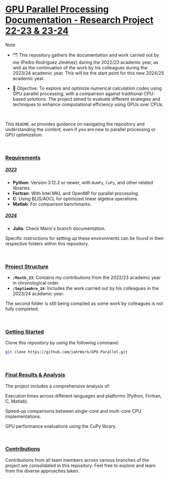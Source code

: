 <h1><ins>GPU Parallel Processing Documentation - Research Project 22-23 & 23-24</ins></h1>

> [!NOTE]
> - 🗂️ This repository gathers the documentation and work carried out by me (Pedro Rodríguez Jiménez) during the 2022/23 academic year, as well as the continuation of the work by his colleagues during the 2023/24 academic year. This will be the start point for this new 2024/25 academic year.
> 
> - 🎯 Objective: To explore and optimize numerical calculation codes using GPU parallel processing, with a comparison against traditional CPU-based solutions. The project aimed to evaluate different strategies and techniques to enhance computational efficiency using GPUs over CPUs.

<br>

This `README.md` provides guidance on navigating the repository and understanding the content, even if you are new to parallel processing or GPU optimization.

<br>

### <ins>Requirements</ins>

##### <ins>2023</ins>

- **Python**: Version 3.12.2 or newer, with `NumPy`, `CuPy`, and other related libraries.
- **Fortran**: With Intel MKL and OpenMP for parallel processing.
- **C**: Using BLIS/AOCL for optimized linear algebra operations.
- **Matlab**: For comparison benchmarks.

##### <ins>2024</ins>

- **Julia**: Check Mario's branch documentation.


Specific instructions for setting up these environments can be found in their respective folders within this repository.

<br>

### <ins>Project Structure</ins>

- **`/Month_23`**: Contains my contributions from the 2022/23 academic year in chronological order.
- **`/Septiembre_24`**: Includes the work carried out by his colleagues in the 2023/24 academic year.

The second folder is still being compiled as some work by colleagues is not fully completed.

<br>

### <ins>Getting Started</ins>

Clone this repository by using the following command:
```bash
git clone https://github.com/jahrWork/GPU-Parallel.git
```

<br>

### <ins>Final Results & Analysis</ins>
The project includes a comprehensive analysis of:

Execution times across different languages and platforms (Python, Fortran, C, Matlab).

Speed-up comparisons between single-core and multi-core CPU implementations.

GPU performance evaluations using the CuPy library.

<br>

### <ins>Contributions</ins>
Contributions from all team members across various branches of the project are consolidated in this repository. Feel free to explore and learn from the diverse approaches taken.